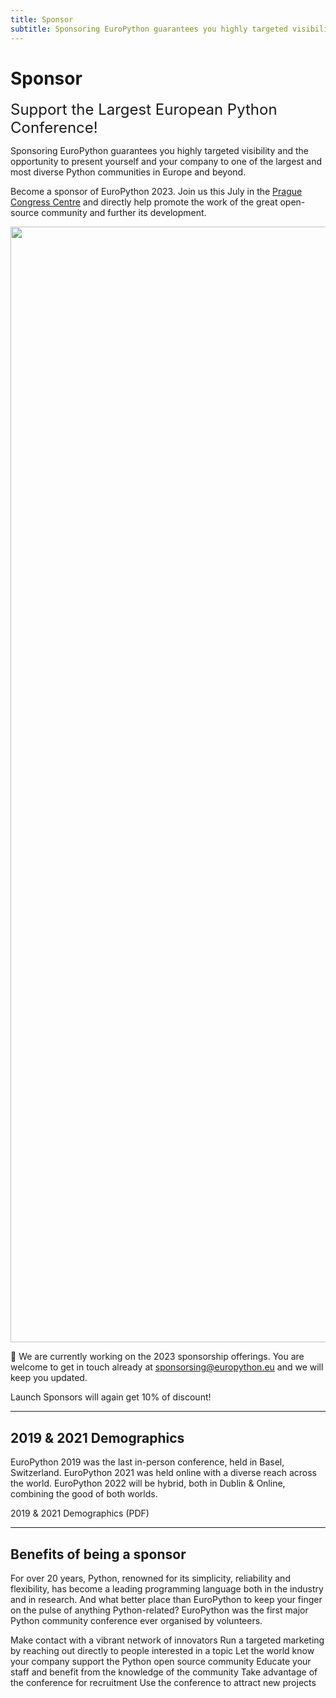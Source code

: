 ```yaml
---
title: Sponsor
subtitle: Sponsoring EuroPython guarantees you highly targeted visibility and the opportunity to present yourself and your company to one of the largest and most diverse Python communities in Europe and beyond.
---
```



# Sponsor

<font size="+2.5">Support the Largest European Python Conference!</font>

Sponsoring EuroPython guarantees you highly targeted visibility and the opportunity to present yourself and your company to one of the largest and most diverse Python communities in Europe and beyond.

Become a sponsor of EuroPython 2023. Join us this July in the [Prague Congress Centre](https://www.praguecc.cz/en/homepage) and directly help promote the work of the great open-source community and further its development.

<img src="/img/hall_rotated.png" width="3279" height="1785" />

<Note>💌 We are currently working on the 2023 sponsorship offerings. You are welcome to get in touch already at [sponsorsing@europython.eu](mailto:sponsorsing@europython.eu) and we will keep you updated.  </Note>

<Note>Launch Sponsors will again get 10% of discount!</Note>

<!-- <ButtonWithTitle title="Ready to become a sponsor and join us in Prague?" text="Sign Up Now!" href="" /> -->
---

## 2019 & 2021 Demographics

EuroPython 2019 was the last in-person conference, held in Basel, Switzerland.
EuroPython 2021 was held online with a diverse reach across the world.
EuroPython 2022 will be hybrid, both in Dublin & Online, combining the good of
both worlds.

<div style={{textAlign: "center"}}>
<ButtonLink href="https://drive.google.com/file/d/1mNnS4-pH8rlF0jFqyWtAUozQwsoi8tDt/view?usp=sharing">2019
& 2021 Demographics (PDF)</ButtonLink>
</div>

---
## Benefits of being a sponsor

For over 20 years, Python, renowned for its simplicity, reliability and
flexibility, has become a leading programming language both in the industry and
in research. And what better place than EuroPython to keep your finger on the
pulse of anything Python-related? EuroPython was the first major Python
community conference ever organised by volunteers.

  <BenefitItem icon="network" title="Socialise">Make contact with a vibrant network of innovators</BenefitItem>
  <BenefitItem icon="target" title="Target">Run a targeted marketing by reaching out directly to people interested in a topic</BenefitItem>
  <BenefitItem icon="award" title="Community Cultivation">Let the world know your company support the Python open source community</BenefitItem>
  <BenefitItem icon="transfer" title="Know-How Transfer">Educate your staff and benefit from the knowledge of the community</BenefitItem>
  <BenefitItem icon="headhunt" title="Head Hunting">Take advantage of the conference for recruitment</BenefitItem>
  <BenefitItem icon="rocket" title="New Business">Use the conference to attract new projects</BenefitItem>


<!-- # Sponsor tiers

At EuroPython 2023, we offer seven main packages, aiming to keep EuroPython accessible to most organisations keen to help the community.

<ButtonLink secondary href="https://drive.google.com/file/d/1C-edc9O4iY_LpN4PZbyvSSf8uLNPzajf/view?usp=sharing">Package
Comparison Table (PDF)</ButtonLink>
<ButtonLink href="https://forms.gle/L2CxUpbr6wmV3Lsv8">Sign up Now!</ButtonLink>

<SponsorTiers />

## Add-ons!

In addition to our main packages, we offer these add-ons as extras or
stand-alone sponsor options. Below are some examples.

Please note: each add-on has limited slots and some are exclusive. Please check the full list in the PDF for details.
  <ul>
    <li>Sponsored talk on a conference day: €3,500  </li>
    <li>Childcare Sponsors: €5,000 </li>
    <li>Financial Aid Sponsors: €5,000 </li>
    <li>PyLadies Lunch Sponsors: €2,000</li>
    <li>Open Space Room Sponsors: €2,000</li>
    <li>And many more!</li>
  </ul>

<ButtonLink secondary href="">Full list of add-ons (PDF)</ButtonLink>
<ButtonLink href="">Sign up Now!</ButtonLink>

## Discounts

### Early Bird

We will offer a 10% discount for early bird sponsors! Sign up by ** ** to take advantage!

### SME

We have special offers for SMEs (small to medium sized companies) active in the
Python community.

If you are a small/startup company involved in Python based projects, and have
less than 250,000 EUR annual revenue you can receive:

- a 50% discount at the Patron level, or

- a 20% discount at the Bronze level, or

- 10% discount at the Silver level.

## Free Table for Open Source Projects
Supporting Open Source is at the core of EuroPython. Once again, we have free
tables for Open Source Software projects during the conference. Reach out to the
[sponsors team](mailto:sponsoring@europython.eu), share your project with us and
book a free table! Please note that places are limited and available on a
first-come-first-serve basis.

--- -->

